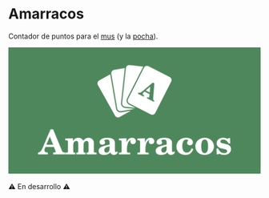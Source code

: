 # Amarracos

Contador de puntos para el [mus](https://www.nhfournier.es/como-jugar/mus/) (y la [pocha](https://www.nhfournier.es/como-jugar/pocha/)).

![Logo](images/LogoCompleto.png "Amarracos")

⚠️ En desarrollo ⚠️
